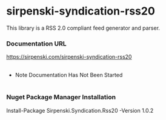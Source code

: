 # sirpenski-syndication-rss20

This library is a RSS 2.0 compliant feed generator and parser. 

<H3>Documentation URL</H3>

https://sirpenski.com/sirpenski-syndication-rss20
<br><br>
* Note Documentation Has Not Been Started
<br><br>
<H3>Nuget Package Manager Installation</H3>

Install-Package Sirpenski.Syndication.Rss20 -Version 1.0.2
